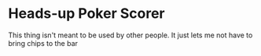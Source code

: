 # Heads-up Poker Scorer

This thing isn't meant to be used by other people.  It just lets me 
not have to bring chips to the bar
